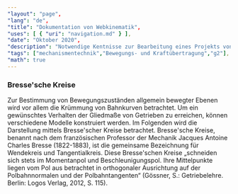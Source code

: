 ```yaml
---
"layout": "page",
"lang": "de",
"title": "Dokumentation von Webkinematik",
"uses": [ { "uri": "navigation.md" } ],
"date": "Oktober 2020",
"description": "Notwendige Kentnisse zur Bearbeitung eines Projekts von Webkinematik",
"tags": ["mechanismentechnik","Bewegungs- und Kraftübertragung","g2"],
"math": true
---
```


### Bresse'sche Kreise

Zur Bestimmung von Bewegungszuständen allgemein bewegter Ebenen wird vor allem die Krümmung von Bahnkurven betrachtet. Um ein gewünschtes Verhalten der Gliedmaße von Getrieben zu erreichen, können verschiedene Modelle konstruiert werden. Im Folgenden wird die Darstellung mittels Bresse'scher Kreise betrachtet.
Bresse'sche Kreise, benannt nach dem französischen Professor der Mechanik Jacques Antoine Charles Bresse (1822-1883), ist die gemeinsame Bezeichnung für Wendekreis und Tangentialkreis. Diese Bresse'schen Kreise „schneiden sich stets im Momentanpol und Beschleunigungspol. Ihre Mittelpunkte liegen vom Pol aus betrachtet in orthogonaler Ausrichtung auf der Polbahnnormalen und der Polbahntangenten“ (Gössner, S.: Getriebelehre. Berlin: Logos Verlag, 2012, S. 115).
